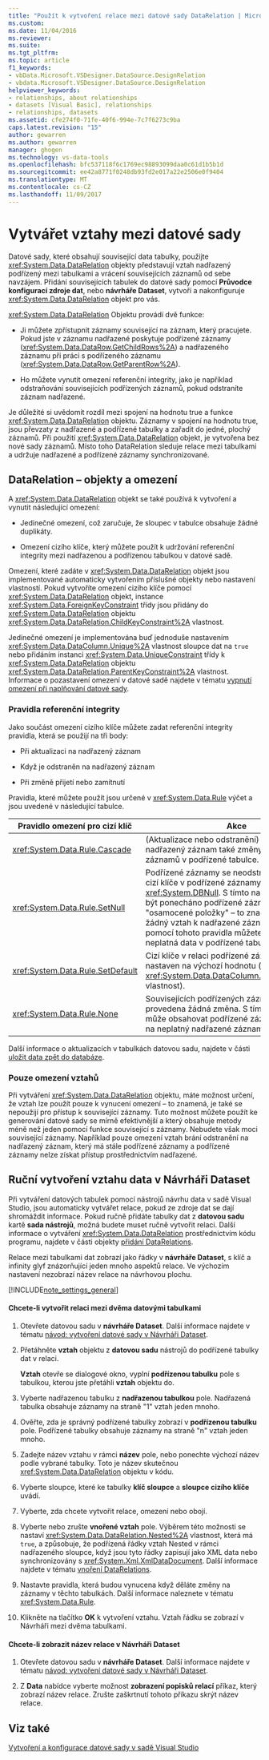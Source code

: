 ```yaml
---
title: "Použít k vytvoření relace mezi datové sady DataRelation | Microsoft Docs"
ms.custom: 
ms.date: 11/04/2016
ms.reviewer: 
ms.suite: 
ms.tgt_pltfrm: 
ms.topic: article
f1_keywords:
- vbData.Microsoft.VSDesigner.DataSource.DesignRelation
- vbdata.Microsoft.VSDesigner.DataSource.DesignRelation
helpviewer_keywords:
- relationships, about relationships
- datasets [Visual Basic], relationships
- relationships, datasets
ms.assetid: cfe274f0-71fe-40f6-994e-7c7f6273c9ba
caps.latest.revision: "15"
author: gewarren
ms.author: gewarren
manager: ghogen
ms.technology: vs-data-tools
ms.openlocfilehash: bfc537118f6c1769ec98893099daa0c61d1b5b1d
ms.sourcegitcommit: ee42a8771f0248db93fd2e017a22e2506e0f9404
ms.translationtype: MT
ms.contentlocale: cs-CZ
ms.lasthandoff: 11/09/2017
---
```

# <a name="create-relationships-between-datasets"></a>Vytvářet vztahy mezi datové sady
Datové sady, které obsahují související data tabulky, použijte <xref:System.Data.DataRelation> objekty představují vztah nadřazený podřízený mezi tabulkami a vrácení souvisejících záznamů od sebe navzájem. Přidání souvisejících tabulek do datové sady pomocí **Průvodce konfigurací zdroje dat**, nebo **návrháře Dataset**, vytvoří a nakonfiguruje <xref:System.Data.DataRelation> objekt pro vás.  
  
<xref:System.Data.DataRelation> Objektu provádí dvě funkce:  
  
-   Ji můžete zpřístupnit záznamy související na záznam, který pracujete. Pokud jste v záznamu nadřazené poskytuje podřízené záznamy (<xref:System.Data.DataRow.GetChildRows%2A>) a nadřazeného záznamu při práci s podřízeného záznamu (<xref:System.Data.DataRow.GetParentRow%2A>).  
  
-   Ho můžete vynutit omezení referenční integrity, jako je například odstraňování souvisejících podřízených záznamů, pokud odstraníte záznam nadřazené.  
  
Je důležité si uvědomit rozdíl mezi spojení na hodnotu true a funkce <xref:System.Data.DataRelation> objektu. Záznamy v spojení na hodnotu true, jsou převzaty z nadřazené a podřízené tabulky a zařadit do jedné, plochý záznamů. Při použití <xref:System.Data.DataRelation> objekt, je vytvořena bez nové sady záznamů. Místo toho DataRelation sleduje relace mezi tabulkami a udržuje nadřazené a podřízené záznamy synchronizované.  
  
## <a name="datarelation-objects-and-constraints"></a>DataRelation – objekty a omezení  
A <xref:System.Data.DataRelation> objekt se také používá k vytvoření a vynutit následující omezení:  
  
-   Jedinečné omezení, což zaručuje, že sloupec v tabulce obsahuje žádné duplikáty.  
  
-   Omezení cizího klíče, který můžete použít k udržování referenční integrity mezi nadřazenou a podřízenou tabulkou v datové sadě.  
  
Omezení, které zadáte v <xref:System.Data.DataRelation> objekt jsou implementované automaticky vytvořením příslušné objekty nebo nastavení vlastností. Pokud vytvoříte omezení cizího klíče pomocí <xref:System.Data.DataRelation> objekt, instance <xref:System.Data.ForeignKeyConstraint> třídy jsou přidány do <xref:System.Data.DataRelation> objektu <xref:System.Data.DataRelation.ChildKeyConstraint%2A> vlastnost.  
  
Jedinečné omezení je implementována buď jednoduše nastavením <xref:System.Data.DataColumn.Unique%2A> vlastnost sloupce dat na `true` nebo přidáním instanci <xref:System.Data.UniqueConstraint> třídy k <xref:System.Data.DataRelation> objektu <xref:System.Data.DataRelation.ParentKeyConstraint%2A> vlastnost. Informace o pozastavení omezení v datové sadě najdete v tématu [vypnutí omezení při naplňování datové sady](../data-tools/turn-off-constraints-while-filling-a-dataset.md).  
  
### <a name="referential-integrity-rules"></a>Pravidla referenční integrity  
Jako součást omezení cizího klíče můžete zadat referenční integrity pravidla, která se použijí na tři body:  
  
-   Při aktualizaci na nadřazený záznam  
  
-   Když je odstraněn na nadřazený záznam  
  
-   Při změně přijetí nebo zamítnutí  
  
Pravidla, které můžete použít jsou určené v <xref:System.Data.Rule> výčet a jsou uvedené v následující tabulce.  
  
|Pravidlo omezení pro cizí klíč|Akce|  
|----------------------------------|------------|  
|<xref:System.Data.Rule.Cascade>|(Aktualizace nebo odstranění) provedené na nadřazený záznam také změny v souvisejících záznamů v podřízené tabulce.|  
|<xref:System.Data.Rule.SetNull>|Podřízené záznamy se neodstraní, ale nastavení cizí klíče v podřízené záznamy <xref:System.DBNull>. S tímto nastavením může být ponecháno podřízené záznamy "osamocené položky" – to znamená, že mít žádný vztah k nadřazené záznamy. **Poznámka:** pomocí tohoto pravidla můžete mít za následek neplatná data v podřízené tabulce.|  
|<xref:System.Data.Rule.SetDefault>|Cizí klíče v relaci podřízené záznamy je nastaven na výchozí hodnotu (podle sloupce <xref:System.Data.DataColumn.DefaultValue%2A> vlastnost).|  
|<xref:System.Data.Rule.None>|Souvisejících podřízených záznamů je provedena žádná změna. S tímto nastavením může obsahovat podřízené záznamy odkazují na neplatný nadřazené záznamy.|  
  
Další informace o aktualizacích v tabulkách datovou sadu, najdete v části [uložit data zpět do databáze](../data-tools/save-data-back-to-the-database.md).  
  
### <a name="constraint-only-relations"></a>Pouze omezení vztahů  
Při vytváření <xref:System.Data.DataRelation> objektu, máte možnost určení, že vztah lze použít pouze k vynucení omezení – to znamená, je také se nepoužijí pro přístup k související záznamy. Tuto možnost můžete použít ke generování datové sady se mírně efektivnější a který obsahuje metody méně než jeden pomocí funkce související s záznamy. Nebudete však moci související záznamy. Například pouze omezení vztah brání odstranění na nadřazený záznam, který má stále podřízené záznamy a podřízené záznamy nelze získat přístup prostřednictvím nadřazené.  
  
## <a name="manually-creating-a-data-relation-in-the-dataset-designer"></a>Ruční vytvoření vztahu data v Návrháři Dataset  
Při vytváření datových tabulek pomocí nástrojů návrhu data v sadě Visual Studio, jsou automaticky vytvářet relace, pokud ze zdroje dat se dají shromáždit informace. Pokud ručně přidáte tabulky dat z **datovou sadu** kartě **sada nástrojů**, možná budete muset ručně vytvořit relaci. Další informace o vytváření <xref:System.Data.DataRelation> prostřednictvím kódu programu, najdete v části objekty [přidání DataRelations](/dotnet/framework/data/adonet/dataset-datatable-dataview/adding-datarelations).  
  
Relace mezi tabulkami dat zobrazí jako řádky v **návrháře Dataset**, s klíč a infinity glyf znázorňující jeden mnoho aspektů relace. Ve výchozím nastavení nezobrazí název relace na návrhovou plochu.  
  
[!INCLUDE[note_settings_general](../data-tools/includes/note_settings_general_md.md)]  
  
#### <a name="to-create-a-relationship-between-two-data-tables"></a>Chcete-li vytvořit relaci mezi dvěma datovými tabulkami  
  
1.  Otevřete datovou sadu v **návrháře Dataset**. Další informace najdete v tématu [návod: vytvoření datové sady v Návrháři Dataset](walkthrough-creating-a-dataset-with-the-dataset-designer.md).  
  
2.  Přetáhněte **vztah** objektu z **datovou sadu** nástrojů do podřízené tabulky dat v relaci.  
  
     **Vztah** otevře se dialogové okno, vyplní **podřízenou tabulku** pole s tabulkou, kterou jste přetáhli **vztah** objektu do.  
  
3.  Vyberte nadřazenou tabulku z **nadřazenou tabulkou** pole. Nadřazená tabulka obsahuje záznamy na straně "1" vztah jeden mnoho.  
  
4.  Ověřte, zda je správný podřízené tabulky zobrazí v **podřízenou tabulku** pole. Podřízené tabulky obsahuje záznamy na straně "n" vztah jeden mnoho.  
  
5.  Zadejte název vztahu v rámci **název** pole, nebo ponechte výchozí název podle vybrané tabulky. Toto je název skutečnou <xref:System.Data.DataRelation> objektu v kódu.  
  
6.  Vyberte sloupce, které ke tabulky **klíč sloupce** a **sloupce cizího klíče** uvádí.  
  
7.  Vyberte, zda chcete vytvořit relace, omezení nebo obojí.   
  
8.  Vyberte nebo zrušte **vnořené vztah** pole. Výběrem této možnosti se nastaví <xref:System.Data.DataRelation.Nested%2A> vlastnost, která má `true`, a způsobuje, že podřízená řádky vztah Nested v rámci nadřazeného sloupce, když jsou tyto řádky zapisují jako XML data nebo synchronizovány s <xref:System.Xml.XmlDataDocument>. Další informace najdete v tématu [vnoření DataRelations](/dotnet/framework/data/adonet/dataset-datatable-dataview/nesting-datarelations).  
  
9. Nastavte pravidla, která budou vynucena když děláte změny na záznamy v těchto tabulkách. Další informace naleznete v tématu <xref:System.Data.Rule>.  
  
10. Klikněte na tlačítko **OK** k vytvoření vztahu. Vztah řádku se zobrazí v Návrháři mezi dvěma tabulkami.  
  
#### <a name="to-display-a-relation-name-in-the-dataset-designer"></a>Chcete-li zobrazit název relace v Návrháři Dataset  
  
1.  Otevřete datovou sadu v **návrháře Dataset**. Další informace najdete v tématu [návod: vytvoření datové sady v Návrháři Dataset](walkthrough-creating-a-dataset-with-the-dataset-designer.md).  
  
2.  Z **Data** nabídce vyberte možnost **zobrazení popisků relací** příkaz, který zobrazí název relace. Zrušte zaškrtnutí tohoto příkazu skrýt název relace.

## <a name="see-also"></a>Viz také
[Vytvoření a konfigurace datové sady v sadě Visual Studio](../data-tools/create-and-configure-datasets-in-visual-studio.md)